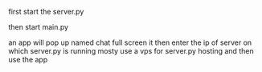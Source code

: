 first start the server.py 

then start main.py 

an app will pop up named chat full screen it then enter the ip of server on which server.py is running mosty use a vps for server.py hosting and then use the app 